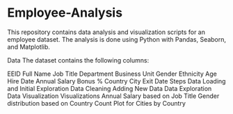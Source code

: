 # Employee-Analysis

This repository contains data analysis and visualization scripts for an employee dataset. The analysis is done using Python with Pandas, Seaborn, and Matplotlib.

Data
The dataset contains the following columns:

EEID
Full Name
Job Title
Department
Business Unit
Gender
Ethnicity
Age
Hire Date
Annual Salary
Bonus %
Country
City
Exit Date
Steps
Data Loading and Initial Exploration
Data Cleaning
Adding New Data
Data Exploration
Data Visualization
Visualizations
Annual Salary based on Job Title
Gender distribution based on Country
Count Plot for Cities by Country

